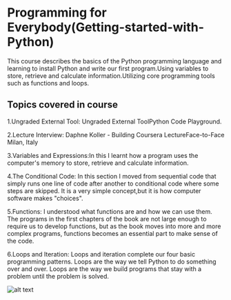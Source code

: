 # Programming for Everybody(Getting-started-with-Python)
This course describes the basics of the Python programming language and learning to install Python and write our first program.Using variables to store, retrieve and calculate information.Utilizing core programming tools such as functions and loops.

## Topics covered in course
1.Ungraded External Tool: Ungraded External ToolPython Code Playground.

2.Lecture Interview: Daphne Koller - Building Coursera LectureFace-to-Face Milan, Italy

3.Variables and Expressions:In this I learnt how a program uses the computer's memory to store, retrieve and calculate information.

4.The Conditional Code: In this section I moved from sequential code that simply runs one line of code after another to conditional code where some steps are skipped. It is a very simple concept,but it is how computer software makes "choices".

5.Functions: I understood what functions are and how we can use them. The programs in the first chapters of the book are not large enough to require us to develop functions, but as the book moves into more and more complex programs, functions becomes an essential part to make sense of the code.

6.Loops and Iteration: Loops and iteration complete our four basic programming patterns. Loops are the way we tell Python to do something over and over. Loops are the way we build programs that stay with a problem until the problem is solved.

![alt text]()
